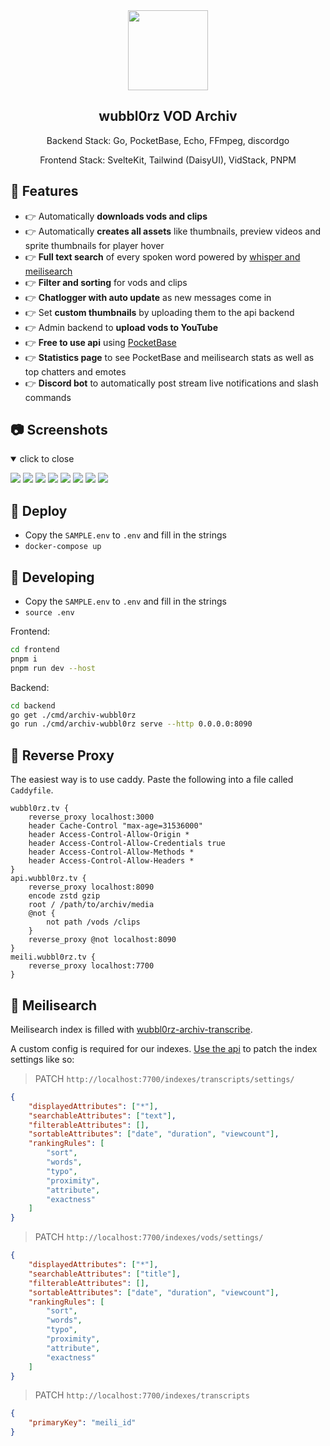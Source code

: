 <div align="center" width="100%">
    <img src="frontend/static/favicons/apple-icon.png" width="128"/>
</div>

<div align="center" width="100%">
    <h2>wubbl0rz VOD Archiv</h2>
    <p>Backend Stack: Go, PocketBase, Echo, FFmpeg, discordgo</p>
    <p>Frontend Stack: SvelteKit, Tailwind (DaisyUI), VidStack, PNPM</p>
</div>

## 🤩 Features

-   👉 Automatically **downloads vods and clips**
-   👉 Automatically **creates all assets** like thumbnails, preview videos and sprite thumbnails for player hover
-   👉 **Full text search** of every spoken word powered by [whisper and meilisearch](https://github.com/seriousm4x/wubbl0rz-archiv-transcribe)
-   👉 **Filter and sorting** for vods and clips
-   👉 **Chatlogger with auto update** as new messages come in
-   👉 Set **custom thumbnails** by uploading them to the api backend
-   👉 Admin backend to **upload vods to YouTube**
-   👉 **Free to use api** using [PocketBase](https://pocketbase.io/)
-   👉 **Statistics page** to see PocketBase and meilisearch stats as well as top chatters and emotes
-   👉 **Discord bot** to automatically post stream live notifications and slash commands

## 📷 Screenshots

<details open>
    <summary>click to close</summary>

![](assets/home.webp)
![](assets/player.webp)
![](assets/vods.webp)
![](assets/clips.webp)
![](assets/search.webp)
![](assets/stats.webp)
![](assets/chat.webp)
![](assets/admin.webp)

</details>

## 🐳 Deploy

-   Copy the `SAMPLE.env` to `.env` and fill in the strings
-   `docker-compose up`

## 🔧 Developing

-   Copy the `SAMPLE.env` to `.env` and fill in the strings
-   `source .env`

Frontend:

```bash
cd frontend
pnpm i
pnpm run dev --host
```

Backend:

```bash
cd backend
go get ./cmd/archiv-wubbl0rz
go run ./cmd/archiv-wubbl0rz serve --http 0.0.0.0:8090
```

## 🚪 Reverse Proxy

The easiest way is to use caddy. Paste the following into a file called `Caddyfile`.

```
wubbl0rz.tv {
    reverse_proxy localhost:3000
    header Cache-Control "max-age=31536000"
    header Access-Control-Allow-Origin *
    header Access-Control-Allow-Credentials true
    header Access-Control-Allow-Methods *
    header Access-Control-Allow-Headers *
}
api.wubbl0rz.tv {
    reverse_proxy localhost:8090
    encode zstd gzip
    root / /path/to/archiv/media
    @not {
        not path /vods /clips
    }
    reverse_proxy @not localhost:8090
}
meili.wubbl0rz.tv {
    reverse_proxy localhost:7700
}
```

## 🔎 Meilisearch

Meilisearch index is filled with [wubbl0rz-archiv-transcribe](https://github.com/seriousm4x/wubbl0rz-archiv-transcribe).

A custom config is required for our indexes. [Use the api](https://docs.meilisearch.com/reference/api/settings.html#update-settings) to patch the index settings like so:

> PATCH `http://localhost:7700/indexes/transcripts/settings/`

```json
{
    "displayedAttributes": ["*"],
    "searchableAttributes": ["text"],
    "filterableAttributes": [],
    "sortableAttributes": ["date", "duration", "viewcount"],
    "rankingRules": [
        "sort",
        "words",
        "typo",
        "proximity",
        "attribute",
        "exactness"
    ]
}
```

> PATCH `http://localhost:7700/indexes/vods/settings/`

```json
{
    "displayedAttributes": ["*"],
    "searchableAttributes": ["title"],
    "filterableAttributes": [],
    "sortableAttributes": ["date", "duration", "viewcount"],
    "rankingRules": [
        "sort",
        "words",
        "typo",
        "proximity",
        "attribute",
        "exactness"
    ]
}
```

> PATCH `http://localhost:7700/indexes/transcripts`

```json
{
    "primaryKey": "meili_id"
}
```

